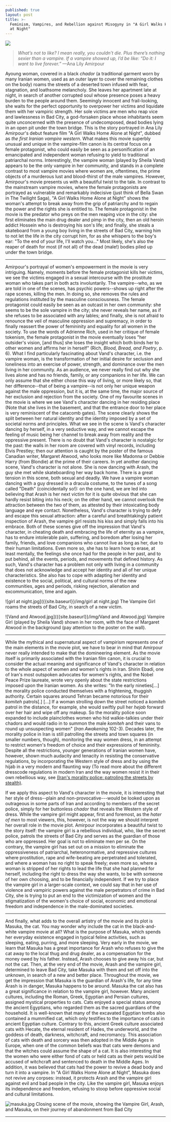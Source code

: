 ```yaml
---
published: true
layout: post
title: >-
  Feminism, Vampires, and Rebellion against Misogyny in "A Girl Walks Home Alone
  at Night"
---
```



![]({{site.baseurl}}/img/sheila%20vand02.gif)

> *What’s not to like? I mean really, you couldn’t die. Plus there’s nothing sexier than a vampire. If a vampire showed up, I’d be like: “Do it: I want to live forever.”* —Ana Lily Amirpour

<span class="versal a9">A</span>young woman, covered in a black *chador* (a traditional garment worn by many Iranian women, used as an outer layer to cover the remaining clothes on the body) roams the streets of a deserted town infused with fear, stagnation, and loathsome melancholy. She leaves her apartment late at night, in search of another corrupted soul whose presence poses a heavy burden to the people around them. Seemingly innocent and frail-looking, she waits for the perfect opportunity to overpower her victims and liquidate them with her vampiric strength. Her sole victims are men who reap vice and lawlessness in Bad City, a god-forsaken place whose inhabitants seem quite unconcerned with the presence of undecomposed, dead bodies lying in an open pit under the town bridge. This is the story portrayed in Ana Lily Amirpour's debut feature film "A Girl Walks Home Alone at Night", dubbed as *the first Iranian vampire western*. What makes this movie superbly unusual and unique in the vampire-film canon is its central focus on a female protagonist, who could easily be seen as a personification of an emancipated and independent woman refusing to yield to traditional patriarchal norms. Interestingly, the vampire woman (played by Sheila Vand) appears to be the only vampire in her community, and stands in a complete contrast to most vampire movies where women are, oftentimes, the prime objects of a murderous lust and blood-thirst of the male vampires. However, Amirpour's movie presents us with a beautiful twist to the tale. In contrast to the mainstream vampire movies, where the female protagonists are portrayed as vulnerable and remarkably indecisive (just think of Bella Swan in The Twilight Saga), "A Girl Walks Home Alone at Night" shows the woman's attempt to break away from the grip of patriarchy and to regain the power and the rights she is entitled to. The female protagonist in the movie is the predator who preys on the men reaping vice in the city: she first eliminates the main drug dealer and pimp in the city, then an old heroin addict Hossein who is destroying his son's life; and finally, she steals a skateboard from a young boy living in the streets of Bad City, warning him to not let the life in the city corrupt him, for as she whispers to the boy's ear: "To the end of your life, I'll watch you..." Most likely, she's also the reaper of death for most (if not all) of the dead (male!) bodies piled up under the town bridge. 

*****
Amirpour's portrayal of women's empowerment in the movie is very intriguing. Namely, moments before the female protagonist kills her victims, we see the victims engaged in a sexual intercourse with the prostitute woman who takes part in both acts involuntarily. The vampire--who, as we are told in one of the scenes, has psychic powers--shows up right after the rape scenes, killing the men. In doing so, she removes the rules and regulations instituted by the masculine consciousness. The female protagonist could easily be seen as an outcast in her own community: she seems to be the sole vampire in the city; she never reveals her name, as if she refuses to be associated with any lables; and finally, she is not afraid to renounce the veil of masculine oppression and supremacy, in order to finally reassert the power of femininity and equality for all women in the society. To use the words of Adrienne Rich, used in her critique of female tokenism, the female protagonist in the movie eventually loses "her outsider's vision, [and thus] she loses the insight which both binds her to other women and affirms her in herself" (Rich, *Blood, Bread, and Poetry*, p. 6). What I find particularly fascinating about Vand's character, i.e. the vampire woman, is the transformation of her initial desire for seclusion and loneliness into an exercise of power, strength, and dominance over the men living in her community. As an audience, we never really find out why she lives alone and has no friends, family, or any companions in her life. We can only assume that she either chose this way of living, or more likely so, that her difference--that of being a vampire--is not only her unique weapon against the male oppression, but it is, at the same time, the major source of her exclusion and rejection from the society. One of my favourite scenes in the movie is where we see Vand's character dancing in her residing place (Note that she lives in the basement, and that the entrance door to her place is very reminiscent of the catacomb gates). The scene clearly shows the split between her natural identity and the identity imposed by a set of societal norms and principles. What we see in the scene is Vand's character dancing by herself, in a very seductive way, and we cannot escape the feeling of music being her channel to break away from reality and the oppressive present. There is no doubt that Vand's character is nostalgic for the past: the walls in her room are covered with vinyl records, including Elvis Prestley; then our attention is caught by the poster of the famous Canadian writer, Margaret Atwood, who looks more like Madonna or Debbie Harry (from Blondie) at the prime of their careers. In yet another dancing scene, Vand's character is not alone. She is now dancing with Arash, the guy she met while skateboarding her way back home. There is a great tension in this scene, both sexual and deadly. We have a vampire woman dancing with a guy dressed in a dracula costume, to the tunes of a song called "Death" (coincidentally so!): on the one hand, we are led into believing that Arash is her next victim for it is quite obvious that she can hardly resist biting into his neck; on the other hand, we cannot overlook the attraction between the two of them, as attested by their intoxicating body language and eye contact. Nonetheless, Vand's character is trying to defy and escape this sexual attraction: after a careful and breathtakingly patient inspection of Arash, the vampire girl resists his kiss and simply falls into his embrace. Both of these scenes give off the impression that Vand's character, in cheating death and embracing the life of eternity as a vampire, has to endure intolerable pain, suffering, and boredom after losing her family, friends, and love companions who cannot live as long as her, due to their human limitations. Even more so, she has to learn how to erase, at least mentally, the feelings she once had for the people in her past, and to put behind, all the events, periods, and movements that defined history. As such, Vand's character has a problem not only with living in a community that does not acknowledge and accept her identity and all of her unique characteristics. She also has to cope with adapting her identity and existence to the social, political, and cultural norms of the new communities, ages and periods, risking rejection, alienation and excommunication, time and again.

![girl at night.jpg]({{site.baseurl}}/img/girl at night.jpg)
The Vampire Girl roams the streets of Bad City, in search of a new victim.

![Vand and Atwood.jpg]({{site.baseurl}}/img/Vand and Atwood.jpg)
Vampire Girl (played by Sheila Vand) shown in her room, with the face of Margaret Atwood in the background (pay attention to the poster on the wall).

*****
While the mythical and supernatural aspect of vampirism represents one of the main elements in the movie plot, we have to bear in mind that Amirpour never really intended to make that the domineering element. As the movie itself is primarily associated with the Iranian film canon, it is crucial to consider the actual meaning and significance of Vand's character in relation to the whole aspect of women and women's rights in Iran. Shirin Ebadi, one of Iran's most outspoken advocates for women's rights, and the Nobel Peace Prize laureate, wrote very openly about the state restrictions imposed upon the Iranian women. As she writes: "In the early nineties[...] the morality police conducted themselves with a frightening, thuggish authority. Certain squares around Tehran became notorious for their *komiteh* patrols[.] [...] If a woman strolling down the street noticed a *komiteh* patrol in the distance, for example, she would swiftly pull her *hejab* forward over her hair and wipe off any makeup. So the morality police soon expanded to include plainclothes women who hid walkie-talkies under their chadors and would radio in to summon the male *komiteh* and their vans to round up unsuspecting women" (*Iran Awakening* 102-3). Decades later, the morality police in Iran is still patrolling the streets and town squares (in smaller numbers, though), monitoring the way women dress, in an attempt to restrict women's freedom of choice and their expressions of femininity. Despite all the restrictions, younger generations of Iranian women have, however, shown much audacity and tenacity in resisting the conservative regulations, by incorporating the Western style of dress and by using the hijab in a very modern and flaunting way (To read more about the different dresscode regulations in modern Iran and the way women resist it in their own rebellious way, see [(Iran's morality police: patroling the streets by stealth)](http://www.theguardian.com/world/iran-blog/2014/jun/19/iran-morality-police-patrol). 

If we apply this aspect to Vand's character in the movie, it is interesting that her style of dress--plain and non-provocative---would be looked upon as outrageous in some parts of Iran and according to members of the secret police, simply for her buttonless *chador* that reveals the Western style of dress. While the vampire girl might appear, first and foremost, as the *hater of men* to most viewers, this, however, is not the way we should interpret her overall role in the movie plot. Amirpour incorporates a beautiful twist to the story itself: the vampire girl is a rebellious individual, who, like the secret police, patrols the streets of Bad City and serves as the guardian of those who are oppressed. Her goal is not to eliminate men per se. On the contrary, the vampire girl has set out on a mission to eliminate the oppressiveness of patriarchal, heteronormative, and repressive cultures where prostitution, rape and wife-beating are perpetrated and tolerated, and where a woman has no right to speak freely; even more so, where a woman is stripped of her rights to lead the life that she had planned for herself, including the right to dress the way she wants, to be with someone of her own choosing, and to be financially independent. If we try to place the vampire girl in a larger-scale context, we could say that in her use of violence and vampiric powers against the male perpetrators of crime in Bad City, she is trying to put an end to the victimization of women and the stigmatization of the women's choice of social, economic and emotional freedom and independence in the male-dominated societies. 

*****
And finally, what adds to the overall artistry of the movie and its plot is Masuka, the cat. You may wonder why include the cat in the black-and-white vampire movie at all? What is the purpose of Masuka, which spends her everyday existence engaged in typical feline activities, such as sleeping, eating, purring, and more sleeping. Very early in the movie, we learn that Masuka has a great importance for Arash who refuses to give the cat away to the local thug and drug dealer, as a compensation for the money owed by his father. Instead, Arash chooses to give away his car, but not the cat. Then, at the very end of the movie, Arash and the vampire girl, determined to leave Bad City, take Masuka with them and set off into the unknown, in search of a new and better place. Throughout the movie, we get the impression that Masuka is the guardian of Arash's life, for any time Arash is in danger, Masuka happens to be around. Masuka the cat also has a great significance in relation to the vampire girl, however. Many ancient cultures, including the Roman, Greek, Egyptian and Persian cultures, assigned mystical properties to cats. Cats enjoyed a special status among the ancient Egyptians, who regarded them as the sacred guardians of the household. It is well-known that many of the excavated Egyptian tombs also contained a mummified cat, which only testifies to the importance of cats in ancient Egyptian culture. Contrary to this, ancient Greek culture associated cats with Hecate, the eternal resident of Hades, the underworld, and the goddess of death, darkness, witchcraft, and necromancy. This association of cats with death and sorcery was then adopted in the Middle Ages in Europe, when one of the common beliefs was that cats were demons and that the witches could assume the shape of a cat. It is also interesting that the women who were either fond of cats or held cats as their pets would be accused of witchcraft and sentenced to death in the Middle Ages. In addition, it was believed that cats had the power to revive a dead body and turn it into a vampire. In "A Girl Walks Home Alone at Night", Masuka does not revive any corpses: instead, it protects Arash and the vampire girl against evil and bad people in the city. Like the vampire girl, Masuka enjoys its independence and freedom, refusing to stoop before oppressive social and cultural limitations. 

![masuka.jpg]({{site.baseurl}}/img/masuka.jpg)
Closing scene of the movie, showing the Vampire Girl, Arash, and Masuka, on their journey of abandonment from Bad City
  
*****
